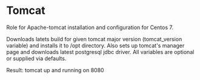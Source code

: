 # Tomcat
Role for Apache-tomcat installation and configuration for Centos 7.

Downloads latets build for given tomcat major version (tomcat_version variable)
and installs it to /opt directory.
Also sets up tomcat's manager page and downloads latest postgresql jdbc driver.
All variables are optional or supplied via defaults.

Result: tomcat up and running on 8080
